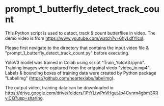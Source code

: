 # prompt_1_butterfly_detect_track_count
This Python script is used to detect, track &amp; count butterflies in video.
The demo video is from https://www.youtube.com/watch?v=6hyLdfYIcxI.

Please first nevigate to the directory that contains the input video file & "prompt_1_butterfly_detect_track_count.py" before executing.

YoloV3 model was trained in Colab using script "Train_YoloV3.ipynb".
Training images were captured from the origainal viedo "video_in.mp4".
Labels & bounding boxes of training data were created by Python package "LabelImg" (https://github.com/heartexlabs/labelImg).

The output video, training data can be downloaded in https://drive.google.com/drive/folders/1PtYLtwPnVHgutJp4Cvnrn4gbm3RRyiCQ?usp=sharing.
